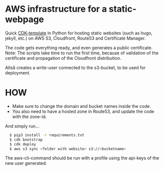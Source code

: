 # AWS infrastructure for a static-webpage

Quick [CDK-template](https://docs.aws.amazon.com/cdk/latest/guide/work-with-cdk-python.html) in Python for hosting static websites (such as hugo, jekyll, etc.) on AWS S3, Cloudfront, Route53 and Certificate Manager. 

The code gets everything ready, and even generates a public certificate. Note: The scripts take time to run the first time, because of validation of the certificate and propagation of the Cloudfront distribution. 

Altså creates a write-user connected to the s3-bucket, to be used for deployment.


# HOW
* Make sure to change the domain and bucket names inside the code.
* You also need to have a hosted zone in Route53, and update the code with the zone-id.

And simply run...
```bash
  $ pip3 install -r requirements.txt
  $ cdk bootstrap
  $ cdk deploy
  $ aws s3 sync <folder with website> s3://<bucketname>
```
The aws-cli-command should be run with a profile using the api-keys of the new user generated.
